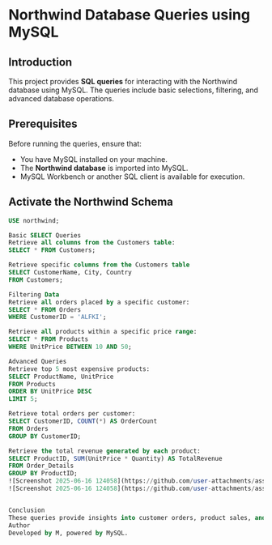 # Northwind Database Queries using MySQL

## Introduction
This project provides **SQL queries** for interacting with the Northwind database using MySQL. The queries include basic selections, filtering, and advanced database operations.

## Prerequisites
Before running the queries, ensure that:
- You have MySQL installed on your machine.
- The **Northwind database** is imported into MySQL.
- MySQL Workbench or another SQL client is available for execution.

## Activate the Northwind Schema
```sql
USE northwind;

Basic SELECT Queries
Retrieve all columns from the Customers table:
SELECT * FROM Customers;

Retrieve specific columns from the Customers table
SELECT CustomerName, City, Country
FROM Customers;

Filtering Data
Retrieve all orders placed by a specific customer:
SELECT * FROM Orders
WHERE CustomerID = 'ALFKI';

Retrieve all products within a specific price range:
SELECT * FROM Products
WHERE UnitPrice BETWEEN 10 AND 50;

Advanced Queries
Retrieve top 5 most expensive products:
SELECT ProductName, UnitPrice
FROM Products
ORDER BY UnitPrice DESC
LIMIT 5;

Retrieve total orders per customer:
SELECT CustomerID, COUNT(*) AS OrderCount
FROM Orders
GROUP BY CustomerID;

Retrieve the total revenue generated by each product:
SELECT ProductID, SUM(UnitPrice * Quantity) AS TotalRevenue
FROM Order_Details
GROUP BY ProductID;
![Screenshot 2025-06-16 124058](https://github.com/user-attachments/assets/228685fc-db99-487b-98a6-66bb3b0da621)
![Screenshot 2025-06-16 124058](https://github.com/user-attachments/assets/228685fc-db99-487b-98a6-66bb3b0da621)


Conclusion
These queries provide insights into customer orders, product sales, and general database operations within the Northwind schema. Feel free to extend and optimize the queries for advanced use cases.
Author
Developed by M, powered by MySQL.
